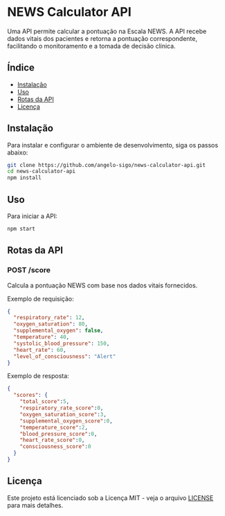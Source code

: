 # NEWS Calculator API

Uma API permite calcular a pontuação na Escala NEWS. A API recebe dados vitais dos pacientes e retorna a pontuação correspondente, facilitando o monitoramento e a tomada de decisão clínica.

## Índice

- [Instalação](#instalação)
- [Uso](#uso)
- [Rotas da API](#rotas-da-api)
- [Licença](#licença)

## Instalação

Para instalar e configurar o ambiente de desenvolvimento, siga os passos abaixo:

```bash
git clone https://github.com/angelo-sigo/news-calculator-api.git
cd news-calculator-api
npm install
```

## Uso

Para iniciar a API:

```bash
npm start
```

## Rotas da API

### **POST /score**

Calcula a pontuação NEWS com base nos dados vitais fornecidos.

Exemplo de requisição:

```json
{
  "respiratory_rate": 12,
  "oxygen_saturation": 80,
  "supplemental_oxygen": false,
  "temperature": 40,
  "systolic_blood_pressure": 150,
  "heart_rate": 60,
  "level_of_consciousness": "Alert"
}
```

Exemplo de resposta:

```json
{
  "scores": {
    "total_score":5,
    "respiratory_rate_score":0,
    "oxygen_saturation_score":3,
    "supplemental_oxygen_score":0,
    "temperature_score":2,
    "blood_pressure_score":0,
    "heart_rate_score":0,
    "consciousness_score":0
  }
}
```

## Licença

Este projeto está licenciado sob a Licença MIT - veja o arquivo [LICENSE](LICENSE) para mais detalhes.